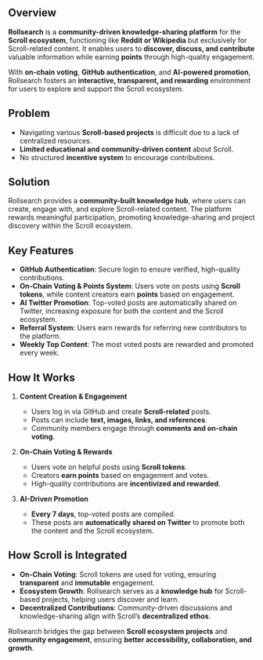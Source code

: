 ## Overview 
**Rollsearch** is a **community-driven knowledge-sharing platform** for the **Scroll ecosystem**, functioning like **Reddit or Wikipedia** but exclusively for Scroll-related content. It enables users to **discover, discuss, and contribute** valuable information while earning **points** through high-quality engagement.  

With **on-chain voting**, **GitHub authentication**, and **AI-powered promotion**, Rollsearch fosters an **interactive, transparent, and rewarding** environment for users to explore and support the Scroll ecosystem.  

## Problem 
- Navigating various **Scroll-based projects** is difficult due to a lack of centralized resources.  
- **Limited educational and community-driven content** about Scroll.  
- No structured **incentive system** to encourage contributions.  

## Solution
Rollsearch provides a **community-built knowledge hub**, where users can create, engage with, and explore Scroll-related content. The platform rewards meaningful participation, promoting knowledge-sharing and project discovery within the Scroll ecosystem.  

## Key Features  
- **GitHub Authentication**: Secure login to ensure verified, high-quality contributions.  
- **On-Chain Voting & Points System**: Users vote on posts using **Scroll tokens**, while content creators earn **points** based on engagement.  
- **AI Twitter Promotion**: Top-voted posts are automatically shared on Twitter, increasing exposure for both the content and the Scroll ecosystem.  
- **Referral System**: Users earn rewards for referring new contributors to the platform.  
- **Weekly Top Content**: The most voted posts are rewarded and promoted every week.  

## How It Works  
1. **Content Creation & Engagement**  
   - Users log in via GitHub and create **Scroll-related** posts.  
   - Posts can include **text, images, links, and references**.  
   - Community members engage through **comments and on-chain voting**.  

2. **On-Chain Voting & Rewards**  
   - Users vote on helpful posts using **Scroll tokens**.  
   - Creators **earn points** based on engagement and votes.  
   - High-quality contributions are **incentivized and rewarded**.  

3. **AI-Driven Promotion**  
   - **Every 7 days**, top-voted posts are compiled.  
   - These posts are **automatically shared on Twitter** to promote both the content and the Scroll ecosystem.  

## How Scroll is Integrated  
- **On-Chain Voting**: Scroll tokens are used for voting, ensuring **transparent** and **immutable** engagement.  
- **Ecosystem Growth**: Rollsearch serves as a **knowledge hub** for Scroll-based projects, helping users discover and learn.  
- **Decentralized Contributions**: Community-driven discussions and knowledge-sharing align with Scroll’s **decentralized ethos**.  

Rollsearch bridges the gap between **Scroll ecosystem projects** and **community engagement**, ensuring **better accessibility, collaboration, and growth**.
